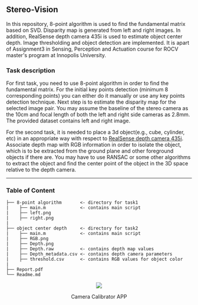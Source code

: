 ## Stereo-Vision
In this repository, 8-point algorithm is used to find the fundamental matrix based on SVD. Disparity map is generated from left and right images. In addition, RealSense depth camera 435i is used to estimate object center depth. Image thresholding and object detection are implemented. It is apart of Assignment3 in Sensing, Perception and Actuation course for ROCV master's program at Innopolis University.

### Task description
For first task, you need to use 8-point algorithm in order to find the fundamental matrix. For the initial key points detection (minimum 8 corresponding points) you can either do it manually or use any key points detection technique. Next step is to estimate the disparity map for the selected image pair. You may assume the baseline of the stereo camera as the 10cm and focal length of both the left and right side cameras as 2.8mm. The provided dataset contains left and right image.

For the second task, it is needed to place a 3d object(e.g., cube, cylinder, etc) in an appropriate way with respect to [RealSense depth camera 435i](https://www.intelrealsense.com/depth-camera-d435i/). Associate depth map with RGB information in order to isolate the object, which is to be extracted from the ground plane and other foreground objects if there are. You may have to use RANSAC or some other algorithms to extract the object and find the center point of the object in the 3D space relative to the depth camera.

---
### Table of Content 
```
├── 8-point algorithm       <- directory for task1
|    ├── main.m             <- contains main script
|    ├── left.png
|    ├── right.png                 
|
├── object center depth     <- directory for task2
|    ├── main.m             <- contains main script
|    ├── RGB.png 
|    ├── Depth.png          
|    ├── Depth.raw          <- contains depth map values 
|    ├── Depth_metadata.csv <- contains depth camera parameters
|    ├── threshold.csv      <- contains RGB values for object color
|
├── Report.pdf                        
└── Readme.md
```
<p align="center"><img src="https://user-images.githubusercontent.com/90580636/146696031-4877726b-e362-4e05-a0bf-ffbd7ce4dad8.png" /></p>
<p align="center">Camera Calibrator APP</p>

